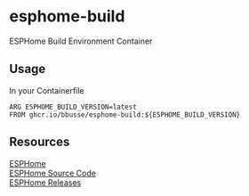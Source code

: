# esphome-build
ESPHome Build Environment Container

## Usage
In your Containerfile
```
ARG ESPHOME_BUILD_VERSION=latest
FROM ghcr.io/bbusse/esphome-build:${ESPHOME_BUILD_VERSION}
```

## Resources
[ESPHome](https://esphome.io/)  
[ESPHome Source Code](https://github.com/esphome/esphome)  
[ESPHome Releases](https://github.com/esphome/esphome/releases)
